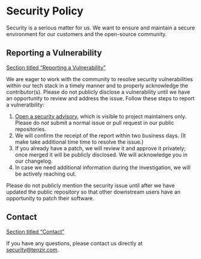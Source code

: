 # Security Policy

Security is a serious matter for us. We want to ensure and maintain a secure environment for our customers and the open-source community.

## Reporting a Vulnerability

[Section titled “Reporting a Vulnerability”](#reporting-a-vulnerability)

We are eager to work with the community to resolve security vulnerabilities within our tech stack in a timely manner and to properly acknowledge the contributor(s). Please do not publicly disclose a vulnerability until we have an opportunity to review and address the issue. Follow these steps to report a vulneratbility:

1. [Open a security advisory](https://help.github.com/en/articles/creating-a-maintainer-security-advisory), which is visible to project maintainers only. Please do *not* submit a normal issue or pull request in our public repositories.
2. We will confirm the receipt of the report within two business days. (It make take additional time time to resolve the issue.)
3. If you already have a patch, we will review it and approve it privately; once merged it will be publicly disclosed. We will acknowledge you in our changelog.
4. In case we need additional information during the investigation, we will be actively reaching out.

Please do not publicly mention the security issue until after we have updated the public repository so that other downstream users have an opportunity to patch their software.

## Contact

[Section titled “Contact”](#contact)

If you have any questions, please contact us directly at [security@tenzir.com](mailto://security@tenzir.com).